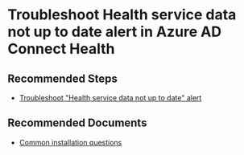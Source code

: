 <properties
	pageTitle="Troubleshoot Health service data not up to date"
	description="Azure AD Connect Health self help"
	service="microsoft.aad"
	resource="Microsoft_Azure_ADHybridHealth"
	authors="zhiweiwangmsft"
	ms.author="zhiweiw"
	displayOrder="200"
	selfHelpType="resource"
	supportTopicIds="32629813,32629814"
	cloudEnvironments="public"
	articleId="c1c9b1fb-3fbb-461f-9949-23fa9ce31e04"
	ownershipId="Identity_AuthReach_HybridAuth_ADFS"
/>
# Troubleshoot Health service data not up to date alert in Azure AD Connect Health

## **Recommended Steps**

* [Troubleshoot "Health service data not up to date" alert](https://aka.ms/aadhealth/datafreshness)

## **Recommended Documents**

* [Common installation questions](https://docs.microsoft.com/azure/active-directory/hybrid/reference-connect-health-faq#installation-questions)
